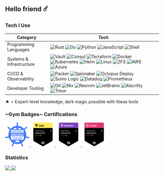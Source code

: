 ## Hello friend :comet:

<!-- https://simpleicons.org/ -->

### Tech I Use

| Category                 | Tech                                                                                                                                                                                                                                                                                                                                                                                                                                                                                                                                                                                                                                                                                                                                                                                                                                                                                                                                                                                                                                                                                                                             |
| ------------------------ | -------------------------------------------------------------------------------------------------------------------------------------------------------------------------------------------------------------------------------------------------------------------------------------------------------------------------------------------------------------------------------------------------------------------------------------------------------------------------------------------------------------------------------------------------------------------------------------------------------------------------------------------------------------------------------------------------------------------------------------------------------------------------------------------------------------------------------------------------------------------------------------------------------------------------------------------------------------------------------------------------------------------------------------------------------------------------------------------------------------------------------- |
| Programming Languages    | ![Rust](https://img.shields.io/badge/-Rust-DEA584?style=flat-square&logo=rust&logoColor=black) ![Go](https://img.shields.io/badge/-Go%20%E2%98%85-00ADD8?style=flat-square&logo=go&logoColor=white) ![Python](https://img.shields.io/badge/-Python-3776AB?style=flat-square&logo=python&logoColor=white) ![JavaScript](https://img.shields.io/badge/-JavaScript-F7DF1E?style=flat-square&logo=javascript&logoColor=black) ![Shell](https://img.shields.io/badge/-Shell%20%E2%98%85-4EAA25?style=flat-square&logo=gnubash&logoColor=white)                                                                                                                                                                                                                                                                                                                                                                                                                                                                                                                                                                                        |
| Systems & Infrastructure | ![Vault](https://img.shields.io/badge/-Vault%20%E2%98%85-000000?style=flat-square&logo=vault&logoColor=white) ![Consul](https://img.shields.io/badge/-Consul-F24C53?style=flat-square&logo=consul&logoColor=white) ![Terraform](https://img.shields.io/badge/-Terraform%20%E2%98%85-7B42BC?style=flat-square&logo=terraform&logoColor=white) ![Docker](https://img.shields.io/badge/-Docker%20%E2%98%85-46a2f1?style=flat-square&logo=docker&logoColor=white) ![Kubernetes](https://img.shields.io/badge/-Kubernetes%20%E2%98%85-326CE5?style=flat-square&logo=kubernetes&logoColor=white) ![Helm](https://img.shields.io/badge/-Helm-0F1689?style=flat-square&logo=helm&logoColor=white) ![Linux](https://img.shields.io/badge/-Linux%20%E2%98%85-FCC624?style=flat-square&logo=linux&logoColor=black) ![ZFS](https://img.shields.io/badge/-ZFS-2A667F?style=flat-square&logo=openzfs&logoColor=white) ![AWS](https://img.shields.io/badge/-AWS%20%E2%98%85-FF9900?style=flat-square&logo=amazonaws&logoColor=white) ![Azure](https://img.shields.io/badge/-Azure-0078D4?style=flat-square&logo=microsoftazure&logoColor=white) |
| CI/CD & Observability    | ![Packer](https://img.shields.io/badge/-Packer-02A8EF?style=flat-square&logo=packer&logoColor=white) ![Spinnaker](https://img.shields.io/badge/-Spinnaker-139BB4?style=flat-square&logo=spinnaker&logoColor=white) ![Octopus Deploy](https://img.shields.io/badge/-Octopus%20Deploy-2F93E0?style=flat-square&logo=octopusdeploy&logoColor=white) ![Sumo Logic](https://img.shields.io/badge/-Sumo%20Logic-000099?style=flat-square&logo=sumologic&logoColor=white) ![Datadog](https://img.shields.io/badge/-Datadog-632CA6?style=flat-square&logo=datadog&logoColor=white) ![Prometheus](https://img.shields.io/badge/-Prometheus-E6522C?style=flat-square&logo=prometheus&logoColor=white)                                                                                                                                                                                                                                                                                                                                                                                                                                      |
| Developer Tooling        | ![Git](https://img.shields.io/badge/-Git-F05032?style=flat-square&logo=git&logoColor=white) ![Nix](https://img.shields.io/badge/-Nix-5277C3?style=flat-square&logo=nixos&logoColor=white) ![Neovim](https://img.shields.io/badge/-Neovim-57A143?style=flat-square&logo=neovim&logoColor=white) ![JetBrains](https://img.shields.io/badge/-JetBrains-000000?style=flat-square&logo=intellijidea&logoColor=white) ![Alacritty](https://img.shields.io/badge/-Alacritty-F46D01?style=flat-square&logo=alacritty&logoColor=white) ![Tmux](https://img.shields.io/badge/-Tmux-1BB91F?style=flat-square&logo=tmux&logoColor=white)                                                                                                                                                                                                                                                                                                                                                                                                                                                                                                     |

★ = Expert-level knowledge; dark magic possible with these tools

### ~Gym Badges~ Certifications

<a href="https://www.youracclaim.com/badges/5cc416cb-a464-4d05-9f0b-30ea34ccac7d/public_url">
  <img height="80" width="80" src="./assets/lf-ckad.png" alt="Certified Kubernetes Application Developer">
</a>
<a href="https://www.youracclaim.com/badges/eca96d47-4c9d-4b96-a497-5618268ace0c/public_url">
  <img height="80" width="80" src="./assets/hcva0-002.png" alt="HashiCorp Certified: Vault Associate">
</a>
<a href="https://www.youracclaim.com/badges/3125aa27-88e5-49d1-83d8-4427b8f03a1c/public_url">
  <img height="80" width="80" src="./assets/hcta0-002.png" alt="HashiCorp Certified: Terraform Associate">
</a>
<a href="https://www.youracclaim.com/badges/65004345-d21a-452e-b185-93f9ab3614a9/public_url">
  <img height="80" width="80" src="./assets/hcca0-002.png" alt="HashiCorp Certified: Consul Associate">
</a>

### Statistics

<!-- Hack to display theme matching system light/dark mode  -->

<a href="https://github.com/anuraghazra/github-readme-stats#gh-light-mode-only">
  <img src="https://github-readme-stats.vercel.app/api/top-langs?username=pbar1&layout=compact&hide=css&langs_count=6&exclude_repo=vault-rs&theme=default#gh-light-mode-only" />
</a>
<a href="https://github.com/anuraghazra/github-readme-stats#gh-dark-mode-only">
  <img src="https://github-readme-stats.vercel.app/api/top-langs?username=pbar1&layout=compact&hide=css&langs_count=6&exclude_repo=vault-rs&theme=github_dark#gh-dark-mode-only" />
</a>
